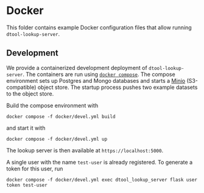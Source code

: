 # Docker

This folder contains example Docker configuration files that allow running `dtool-lookup-server`.

## Development

We provide a containerized development deployment of `dtool-lookup-server`.
The containers are run using [`docker compose`](https://docs.docker.com/compose/).
The compose environment sets up Postgres and Mongo databases and starts a
[Minio](https://min.io/) (S3-compatible) object store. The startup process
pushes two example datasets to the object store.

Build the compose environment with
```
docker compose -f docker/devel.yml build
```
and start it with
```
docker compose -f docker/devel.yml up
```
The lookup server is then available at `https://localhost:5000`.

A single user with the name `test-user` is already registered. To generate a
token for this user, run
```
docker compose -f docker/devel.yml exec dtool_lookup_server flask user token test-user
```
